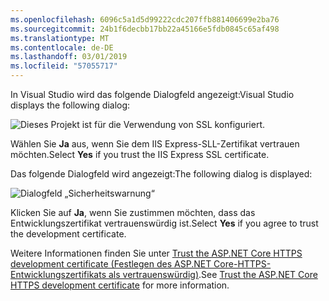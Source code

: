 ```yaml
---
ms.openlocfilehash: 6096c5a1d5d99222cdc207ffb881406699e2ba76
ms.sourcegitcommit: 24b1f6decbb17bb22a45166e5fdb0845c65af498
ms.translationtype: MT
ms.contentlocale: de-DE
ms.lasthandoff: 03/01/2019
ms.locfileid: "57055717"
---
```


<span data-ttu-id="7e502-101">In Visual Studio wird das folgende Dialogfeld angezeigt:</span><span class="sxs-lookup"><span data-stu-id="7e502-101">Visual Studio displays the following dialog:</span></span>

![Dieses Projekt ist für die Verwendung von SSL konfiguriert.](~/getting-started/_static/trustCert.png)

<span data-ttu-id="7e502-105">Wählen Sie **Ja** aus, wenn Sie dem IIS Express-SLL-Zertifikat vertrauen möchten.</span><span class="sxs-lookup"><span data-stu-id="7e502-105">Select **Yes** if you trust the IIS Express SSL certificate.</span></span>

<span data-ttu-id="7e502-106">Das folgende Dialogfeld wird angezeigt:</span><span class="sxs-lookup"><span data-stu-id="7e502-106">The following dialog is displayed:</span></span>

![Dialogfeld „Sicherheitswarnung“](~/getting-started/_static/cert.png)

<span data-ttu-id="7e502-108">Klicken Sie auf **Ja**, wenn Sie zustimmen möchten, dass das Entwicklungszertifikat vertrauenswürdig ist.</span><span class="sxs-lookup"><span data-stu-id="7e502-108">Select **Yes** if you agree to trust the development certificate.</span></span>

<span data-ttu-id="7e502-109">Weitere Informationen finden Sie unter [Trust the ASP.NET Core HTTPS development certificate (Festlegen des ASP.NET Core-HTTPS-Entwicklungszertifikats als vertrauenswürdig)](xref:security/enforcing-ssl#trust-the-aspnet-core-https-development-certificate-on-windows-and-macos).</span><span class="sxs-lookup"><span data-stu-id="7e502-109">See [Trust the ASP.NET Core HTTPS development certificate](xref:security/enforcing-ssl#trust-the-aspnet-core-https-development-certificate-on-windows-and-macos) for more information.</span></span>